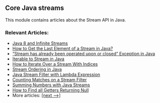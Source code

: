 ## Core Java streams

This module contains articles about the Stream API in Java.

### Relevant Articles:
- [Java 8 and Infinite Streams](https://www.baeldung.com/java-inifinite-streams)
- [How to Get the Last Element of a Stream in Java?](https://www.baeldung.com/java-stream-last-element)
- [“Stream has already been operated upon or closed” Exception in Java](https://www.baeldung.com/java-stream-operated-upon-or-closed-exception)
- [Iterable to Stream in Java](https://www.baeldung.com/java-iterable-to-stream)
- [How to Iterate Over a Stream With Indices](https://www.baeldung.com/java-stream-indices)
- [Stream Ordering in Java](https://www.baeldung.com/java-stream-ordering)
- [Java Stream Filter with Lambda Expression](https://www.baeldung.com/java-stream-filter-lambda)
- [Counting Matches on a Stream Filter](https://www.baeldung.com/java-stream-filter-count)
- [Summing Numbers with Java Streams](https://www.baeldung.com/java-stream-sum)
- [How to Find all Getters Returning Null](https://www.baeldung.com/java-getters-returning-null)
- More articles: [[next -->]](/../core-java-streams-2)
